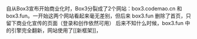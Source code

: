 自从Box3宣布开始商业化时，Box3分裂成了2个网站：box3.codemao.cn 和 box3.fun。一开始这两个网站看起来毫无差别，但后来 box3.fun 删除了首页，只留下商业化宣传的页面（登录和创作依然可用）
后来不知什么时候，box3.fun 中的引擎完全翻新，网站使用了[[新框架]]，
